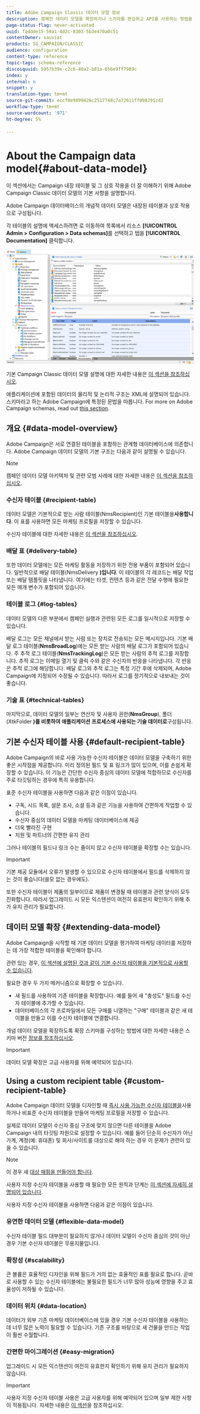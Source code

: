```yaml
---
title: Adobe Campaign Classic 데이터 모델 정보
description: 캠페인 데이터 모델을 확장하거나 스키마를 편집하고 API를 사용하는 방법을 알아보십시오.
page-status-flag: never-activated
uuid: faddde15-59a1-4d2c-8303-5b3e470a0c51
contentOwner: sauviat
products: SG_CAMPAIGN/CLASSIC
audience: configuration
content-type: reference
topic-tags: schema-reference
discoiquuid: 5957b39e-c2c6-40a2-b81a-656e9ff7989c
index: y
internal: n
snippet: y
translation-type: tm+mt
source-git-commit: eccf0e9899426c2517748c7a72611ff098291cd2
workflow-type: tm+mt
source-wordcount: '971'
ht-degree: 5%

---
```



# About the Campaign data model{#about-data-model}

이 섹션에서는 Campaign 내장 테이블 및 그 상호 작용을 더 잘 이해하기 위해 Adobe Campaign Classic 데이터 모델의 기본 사항을 설명합니다.

Adobe Campaign 데이터베이스의 개념적 데이터 모델은 내장된 테이블과 상호 작용으로 구성됩니다.

각 테이블의 설명에 액세스하려면 로 이동하여 목록에서 리소스 **[!UICONTROL Admin > Configuration > Data schemas]**&#x200B;를 선택하고 탭을 **[!UICONTROL Documentation]** 클릭합니다.

![](assets/data-model_documentation-tab.png)

기본 Campaign Classic 데이터 모델 설명에 대한 자세한 내용은 [이 섹션을 참조하십시오](../../configuration/using/data-model-description.md).

애플리케이션에 포함된 데이터의 물리적 및 논리적 구조는 XML에 설명되어 있습니다. 스키마라고 하는 Adobe Campaign에 특정된 문법을 따릅니다. For more on Adobe Campaign schemas, read out [this section](../../configuration/using/about-schema-reference.md).

## 개요 {#data-model-overview}

Adobe Campaign은 서로 연결된 테이블을 포함하는 관계형 데이터베이스에 의존합니다. Adobe Campaign 데이터 모델의 기본 구조는 다음과 같이 설명될 수 있습니다.

>[!NOTE]
>
>캠페인 데이터 모델 아키텍처 및 관련 모범 사례에 대한 자세한 내용은 [이 섹션을 참조하십시오](../../configuration/using/data-model-best-practices.md#data-model-architecture).

### 수신자 테이블 {#recipient-table}

데이터 모델은 기본적으로 받는 사람 테이블(NmsRecipient)인 기본 테이블을&#x200B;**사용합니다**. 이 표를 사용하면 모든 마케팅 프로필을 저장할 수 있습니다.

수신자 테이블에 대한 자세한 내용은 [이 섹션을 참조하십시오](#default-recipient-table).

### 배달 표 {#delivery-table}

또한 데이터 모델에는 모든 마케팅 활동을 저장하기 위한 전용 부품이 포함되어 있습니다. 일반적으로 배달 테이블(NmsDelivery **)입니다**. 이 테이블의 각 레코드는 배달 작업 또는 배달 템플릿을 나타냅니다. 여기에는 타겟, 컨텐츠 등과 같은 전달 수행에 필요한 모든 매개 변수가 포함되어 있습니다.

### 테이블 로그 {#log-tables}

데이터 모델의 다른 부분에서 캠페인 실행과 관련된 모든 로그를 일시적으로 저장할 수 있습니다.

배달 로그는 모든 채널에서 받는 사람 또는 장치로 전송되는 모든 메시지입니다. 기본 배달 로그 테이블(**NmsBroadLog**)에는 모든 받는 사람의 배달 로그가 포함되어 있습니다.
주 추적 로그 테이블(**NmsTrackingLog**)은 모든 받는 사람의 추적 로그를 저장합니다. 추적 로그는 이메일 열기 및 클릭 수와 같은 수신자의 반응을 나타냅니다. 각 반응은 추적 로그에 해당합니다.
배달 로그와 추적 로그는 특정 기간 후에 삭제되며, Adobe Campaign에 지정되어 수정될 수 있습니다. 따라서 로그를 정기적으로 내보내는 것이 좋습니다.

### 기술 표 {#technical-tables}

마지막으로, 데이터 모델의 일부는 연산자 및 사용자 권한(**NmsGroup**), 폴더(XtkFolder **)를 비롯하여 애플리케이션 프로세스에 사용되는 기술 데이터로**&#x200B;구성됩니다.

## 기본 수신자 테이블 사용 {#default-recipient-table}

Adobe Campaign의 바로 사용 가능한 수신자 테이블은 데이터 모델을 구축하기 위한 좋은 시작점을 제공합니다. 미리 정의된 필드 및 표 링크가 많이 있으며, 이를 손쉽게 확장할 수 있습니다. 이 기능은 간단한 수신자 중심의 데이터 모델에 적합하므로 수신자를 주로 타깃팅하는 경우에 특히 유용합니다.

표준 수신자 테이블을 사용하면 다음과 같은 이점이 있습니다.

* 구독, 시드 목록, 설문 조사, 소셜 등과 같은 기능을 사용하여 간편하게 작업할 수 있습니다.
* 수신자 중심의 데이터 모델을 마케팅 데이터베이스에 제공
* 더욱 빨라진 구현
* 지원 및 파트너의 간편한 유지 관리

그러나 테이블의 필드나 링크 수는 줄이지 않고 수신자 테이블을 확장할 수는 있습니다.

>[!IMPORTANT]
>
>기본 제공 모듈에서 오류가 발생할 수 있으므로 수신자 테이블에서 필드를 삭제하지 않는 것이 좋습니다(쓸모 없는 경우에도).

또한 수신자 테이블이 제품의 일부이므로 제품이 변경될 때 테이블과 관련 양식이 모두 진화합니다. 따라서 업그레이드 시 모든 익스텐션이 여전히 유효한지 확인하기 위해 추가 유지 관리가 필요합니다.

## 데이터 모델 확장 {#extending-data-model}

Adobe Campaign을 시작할 때 기본 데이터 모델을 평가하여 마케팅 데이터를 저장하는 데 가장 적합한 테이블을 확인해야 합니다.

관련 있는 경우, [이 섹션에 설명된 것과 같이 기본 수신자 테이블을 기본적으로 사용할 수 있습니다](#default-recipient-table).

필요한 경우 두 가지 메커니즘으로 확장할 수 있습니다.

* 새 필드를 사용하여 기존 테이블을 확장합니다. 예를 들어 새 &quot;충성도&quot; 필드를 수신자 테이블에 추가할 수 있습니다.
* 데이터베이스의 각 프로파일에서 모든 구매를 나열하는 &quot;구매&quot; 테이블과 같은 새 테이블을 만들고 이를 수신자 테이블에 연결합니다.

개념 데이터 모델을 확장하도록 확장 스키마를 구성하는 방법에 대한 자세한 내용은 스키마 버전 [정보를 참조하십시오](../../configuration/using/about-schema-edition.md).

>[!IMPORTANT]
>
>데이터 모델 확장은 고급 사용자를 위해 예약되어 있습니다.

## Using a custom recipient table {#custom-recipient-table}

Adobe Campaign 데이터 모델을 디자인할 때 [즉시 사용 가능한 수신자 테이블을](#default-recipient-table)사용하거나 비표준 수신자 테이블을 만들어 마케팅 프로필을 저장할 수 있습니다.

실제로 데이터 모델이 수신자 중심 구조에 맞지 않으면 다른 테이블을 Adobe Campaign 내의 타깃팅 차원으로 설정할 수 있습니다. 예를 들어 단순히 수신자가 아닌 가계, 계정(예: 휴대폰) 및 회사/사이트를 대상으로 해야 하는 경우 이 문제가 관련이 있을 수 있습니다.

>[!NOTE]
>
>이 경우 새 [대상 매핑을 만들어야 합니다](../../configuration/using/target-mapping.md).

사용자 지정 수신자 테이블을 사용할 때 필요한 모든 원칙과 단계는 [이 섹션에 자세히 설명되어 있습니다](../../configuration/using/about-custom-recipient-table.md).

사용자 지정 수신자 테이블을 사용하면 다음과 같은 이점이 있습니다.

### 유연한 데이터 모델 {#flexible-data-model}

수신자 테이블 필드 대부분이 필요하지 않거나 데이터 모델이 수신자 중심의 것이 아닌 경우 기본 수신자 테이블은 무용지물입니다.

### 확장성 {#scalability}

큰 볼륨은 효율적인 디자인을 위해 필드가 거의 없는 효율적인 표를 필요로 합니다. 곧바로 사용할 수 있는 수신자 테이블에는 불필요한 필드가 너무 많아 성능에 영향을 주고 효율성이 저하될 수 있습니다.

### 데이터 위치 {#data-location}

데이터가 외부 기존 마케팅 데이터베이스에 있을 경우 기본 수신자 테이블을 사용하는 데 너무 많은 노력이 필요할 수 있습니다. 기존 구조를 바탕으로 새 건물을 만드는 작업이 훨씬 수월합니다.

### 간편한 마이그레이션 {#easy-migration}

업그레이드 시 모든 익스텐션이 여전히 유효한지 확인하기 위해 유지 관리가 필요하지 않습니다.

>[!IMPORTANT]
>
>사용자 지정 수신자 테이블 사용은 고급 사용자를 위해 예약되어 있으며 일부 제한 사항이 적용됩니다. 자세한 내용은 [이 섹션](../../configuration/using/about-custom-recipient-table.md)을 참조하십시오.
